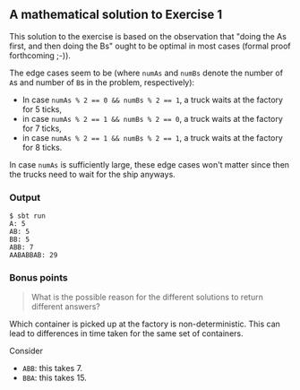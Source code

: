## A mathematical solution to Exercise 1

This solution to the exercise is based on the observation
that "doing the As first, and then doing the Bs" ought to
be optimal in most cases (formal proof forthcoming ;-)).

The edge cases seem to be (where `numAs` and `numBs` denote
the number of `A`s and number of `B`s in the problem, respectively):

- In case `numAs % 2 == 0 && numBs % 2 == 1`, a truck waits at the factory
  for 5 ticks,
- in case `numAs % 2 == 1 && numBs % 2 == 0`, a truck waits at the factory
  for 7 ticks,
- in case `numAs % 2 == 1 && numBs % 2 == 1`, a truck waits at the factory
  for 8 ticks.

In case `numAs` is sufficiently large, these edge cases won't matter since
then the trucks need to wait for the ship anyways.

### Output

```
$ sbt run
A: 5
AB: 5
BB: 5
ABB: 7
AABABBAB: 29
```

### Bonus points

> What is the possible reason for the different solutions to return different answers?

Which container is picked up at the factory is non-deterministic. This can lead
to differences in time taken for the same set of containers.

Consider
- `ABB`: this takes 7.
- `BBA`: this takes 15.
